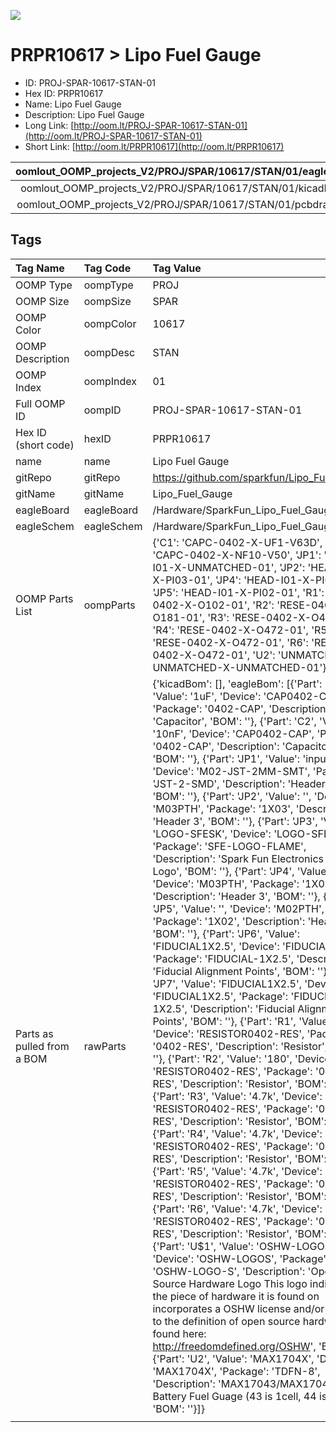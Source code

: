 


  
![][im]
# PRPR10617 > Lipo Fuel Gauge

- ID: PROJ-SPAR-10617-STAN-01
- Hex ID: PRPR10617
- Name: Lipo Fuel Gauge
- Description: Lipo Fuel Gauge
- Long Link: [http://oom.lt/PROJ-SPAR-10617-STAN-01](http://oom.lt/PROJ-SPAR-10617-STAN-01)
- Short Link: [http://oom.lt/PRPR10617](http://oom.lt/PRPR10617)
  

|oomlout_OOMP_projects_V2/PROJ/SPAR/10617/STAN/01/eagleImage.png|oomlout_OOMP_projects_V2/PROJ/SPAR/10617/STAN/01/eagleSchemImage.png|oomlout_OOMP_projects_V2/PROJ/SPAR/10617/STAN/01/kicadPcb3dFront.png|oomlout_OOMP_projects_V2/PROJ/SPAR/10617/STAN/01/kicadPcb3dBack.png|
| :---: | :---: | :---: | :---: |
|oomlout_OOMP_projects_V2/PROJ/SPAR/10617/STAN/01/kicadPcb3d.png|oomlout_OOMP_projects_V2/PROJ/SPAR/10617/STAN/01/bomBack.png|oomlout_OOMP_projects_V2/PROJ/SPAR/10617/STAN/01/bomFront.png|oomlout_OOMP_projects_V2/PROJ/SPAR/10617/STAN/01/pcbdraw.svg|
|oomlout_OOMP_projects_V2/PROJ/SPAR/10617/STAN/01/pcbdrawBack.svg||||

## Tags
  

|Tag Name|Tag Code|Tag Value|
| :--- | :--- | :--- |
|OOMP Type|oompType|PROJ|
|OOMP Size|oompSize|SPAR|
|OOMP Color|oompColor|10617|
|OOMP Description|oompDesc|STAN|
|OOMP Index|oompIndex|01|
|Full OOMP ID|oompID|PROJ-SPAR-10617-STAN-01|
|Hex ID (short code)|hexID|PRPR10617|
|name|name|Lipo Fuel Gauge|
|gitRepo|gitRepo|https://github.com/sparkfun/Lipo_Fuel_Gauge|
|gitName|gitName|Lipo_Fuel_Gauge|
|eagleBoard|eagleBoard|/Hardware/SparkFun_Lipo_Fuel_Gauge.brd|
|eagleSchem|eagleSchem|/Hardware/SparkFun_Lipo_Fuel_Gauge.sch|
|OOMP Parts List|oompParts|{'C1': 'CAPC-0402-X-UF1-V63D', 'C2': 'CAPC-0402-X-NF10-V50', 'JP1': 'HEAD-I01-X-UNMATCHED-01', 'JP2': 'HEAD-I01-X-PI03-01', 'JP4': 'HEAD-I01-X-PI03-01', 'JP5': 'HEAD-I01-X-PI02-01', 'R1': 'RESE-0402-X-O102-01', 'R2': 'RESE-0402-X-O181-01', 'R3': 'RESE-0402-X-O472-01', 'R4': 'RESE-0402-X-O472-01', 'R5': 'RESE-0402-X-O472-01', 'R6': 'RESE-0402-X-O472-01', 'U2': 'UNMATCHED-UNMATCHED-X-UNMATCHED-01'}|
|Parts as pulled from a BOM|rawParts|{'kicadBom': [], 'eagleBom': [{'Part': 'C1', 'Value': '1uF', 'Device': 'CAP0402-CAP', 'Package': '0402-CAP', 'Description': 'Capacitor', 'BOM': ''}, {'Part': 'C2', 'Value': '10nF', 'Device': 'CAP0402-CAP', 'Package': '0402-CAP', 'Description': 'Capacitor', 'BOM': ''}, {'Part': 'JP1', 'Value': 'input', 'Device': 'M02-JST-2MM-SMT', 'Package': 'JST-2-SMD', 'Description': 'Header 2', 'BOM': ''}, {'Part': 'JP2', 'Value': '', 'Device': 'M03PTH', 'Package': '1X03', 'Description': 'Header 3', 'BOM': ''}, {'Part': 'JP3', 'Value': 'LOGO-SFESK', 'Device': 'LOGO-SFESK', 'Package': 'SFE-LOGO-FLAME', 'Description': 'Spark Fun Electronics PCB Logo', 'BOM': ''}, {'Part': 'JP4', 'Value': '', 'Device': 'M03PTH', 'Package': '1X03', 'Description': 'Header 3', 'BOM': ''}, {'Part': 'JP5', 'Value': '', 'Device': 'M02PTH', 'Package': '1X02', 'Description': 'Header 2', 'BOM': ''}, {'Part': 'JP6', 'Value': 'FIDUCIAL1X2.5', 'Device': 'FIDUCIAL1X2.5', 'Package': 'FIDUCIAL-1X2.5', 'Description': 'Fiducial Alignment Points', 'BOM': ''}, {'Part': 'JP7', 'Value': 'FIDUCIAL1X2.5', 'Device': 'FIDUCIAL1X2.5', 'Package': 'FIDUCIAL-1X2.5', 'Description': 'Fiducial Alignment Points', 'BOM': ''}, {'Part': 'R1', 'Value': '1k', 'Device': 'RESISTOR0402-RES', 'Package': '0402-RES', 'Description': 'Resistor', 'BOM': ''}, {'Part': 'R2', 'Value': '180', 'Device': 'RESISTOR0402-RES', 'Package': '0402-RES', 'Description': 'Resistor', 'BOM': ''}, {'Part': 'R3', 'Value': '4.7k', 'Device': 'RESISTOR0402-RES', 'Package': '0402-RES', 'Description': 'Resistor', 'BOM': ''}, {'Part': 'R4', 'Value': '4.7k', 'Device': 'RESISTOR0402-RES', 'Package': '0402-RES', 'Description': 'Resistor', 'BOM': ''}, {'Part': 'R5', 'Value': '4.7k', 'Device': 'RESISTOR0402-RES', 'Package': '0402-RES', 'Description': 'Resistor', 'BOM': ''}, {'Part': 'R6', 'Value': '4.7k', 'Device': 'RESISTOR0402-RES', 'Package': '0402-RES', 'Description': 'Resistor', 'BOM': ''}, {'Part': 'U$1', 'Value': 'OSHW-LOGOS', 'Device': 'OSHW-LOGOS', 'Package': 'OSHW-LOGO-S', 'Description': 'Open Source Hardware Logo This logo indicates the piece of hardware it is found on incorporates a OSHW license and/or adheres to the definition of open source hardware found here: http://freedomdefined.org/OSHW', 'BOM': ''}, {'Part': 'U2', 'Value': 'MAX1704X', 'Device': 'MAX1704X', 'Package': 'TDFN-8', 'Description': 'MAX17043/MAX17044: Battery Fuel Guage (43 is 1cell, 44 is 2cell)', 'BOM': ''}]}|
||||



[im]: PROJ/SPAR/10617/STAN/01/kicadPcb3d_450.png
